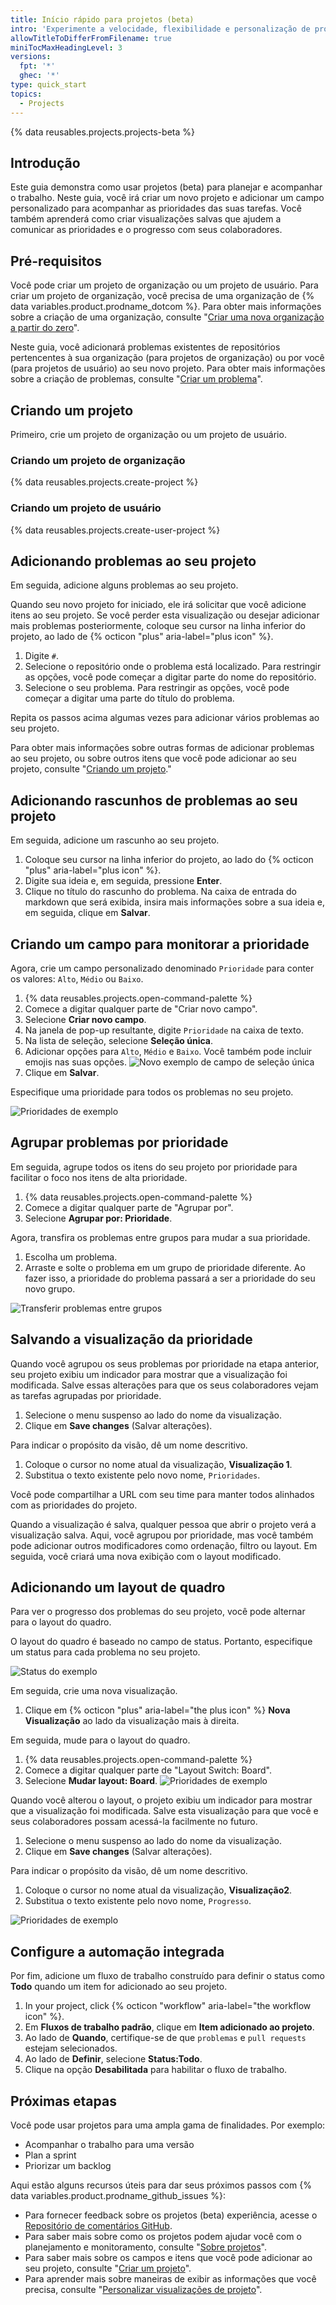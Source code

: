 ```yaml
---
title: Início rápido para projetos (beta)
intro: 'Experimente a velocidade, flexibilidade e personalização de projetos (beta) criando um projeto neste guia interativo.'
allowTitleToDifferFromFilename: true
miniTocMaxHeadingLevel: 3
versions:
  fpt: '*'
  ghec: '*'
type: quick_start
topics:
  - Projects
---
```


{% data reusables.projects.projects-beta %}

## Introdução

Este guia demonstra como usar projetos (beta) para planejar e acompanhar o trabalho. Neste guia, você irá criar um novo projeto e adicionar um campo personalizado para acompanhar as prioridades das suas tarefas. Você também aprenderá como criar visualizações salvas que ajudem a comunicar as prioridades e o progresso com seus colaboradores.

## Pré-requisitos

Você pode criar um projeto de organização ou um projeto de usuário. Para criar um projeto de organização, você precisa de uma organização de {% data variables.product.prodname_dotcom %}. Para obter mais informações sobre a criação de uma organização, consulte "[Criar uma nova organização a partir do zero](/organizations/collaborating-with-groups-in-organizations/creating-a-new-organization-from-scratch)".

Neste guia, você adicionará problemas existentes de repositórios pertencentes à sua organização (para projetos de organização) ou por você (para projetos de usuário) ao seu novo projeto. Para obter mais informações sobre a criação de problemas, consulte "[Criar um problema](/issues/tracking-your-work-with-issues/creating-an-issue)".

## Criando um projeto

Primeiro, crie um projeto de organização ou um projeto de usuário.

### Criando um projeto de organização

{% data reusables.projects.create-project %}

### Criando um projeto de usuário

{% data reusables.projects.create-user-project %}

## Adicionando problemas ao seu projeto

Em seguida, adicione alguns problemas ao seu projeto.

Quando seu novo projeto for iniciado, ele irá solicitar que você adicione itens ao seu projeto. Se você perder esta visualização ou desejar adicionar mais problemas posteriormente, coloque seu cursor na linha inferior do projeto, ao lado de {% octicon "plus" aria-label="plus icon" %}.

1. Digite `#`.
2. Selecione o repositório onde o problema está localizado. Para restringir as opções, você pode começar a digitar parte do nome do repositório.
3. Selecione o seu problema. Para restringir as opções, você pode começar a digitar uma parte do título do problema.

Repita os passos acima algumas vezes para adicionar vários problemas ao seu projeto.

Para obter mais informações sobre outras formas de adicionar problemas ao seu projeto, ou sobre outros itens que você pode adicionar ao seu projeto, consulte "[Criando um projeto](/issues/trying-out-the-new-projects-experience/creating-a-project#adding-items-to-your-project)."

## Adicionando rascunhos de problemas ao seu projeto

Em seguida, adicione um rascunho ao seu projeto.

1. Coloque seu cursor na linha inferior do projeto, ao lado do {% octicon "plus" aria-label="plus icon" %}.
1. Digite sua ideia e, em seguida, pressione **Enter**.
1. Clique no título do rascunho do problema. Na caixa de entrada do markdown que será exibida, insira mais informações sobre a sua ideia e, em seguida, clique em **Salvar**.

## Criando um campo para monitorar a prioridade

Agora, crie um campo personalizado denominado `Prioridade` para conter os valores: `Alto`, `Médio` ou `Baixo`.

1. {% data reusables.projects.open-command-palette %}
2. Comece a digitar qualquer parte de "Criar novo campo".
3. Selecione **Criar novo campo**.
4. Na janela de pop-up resultante, digite `Prioridade` na caixa de texto.
5. Na lista de seleção, selecione **Seleção única**.
6. Adicionar opções para `Alto`, `Médio` e `Baixo`. Você também pode incluir emojis nas suas opções. ![Novo exemplo de campo de seleção única](/assets/images/help/projects/new-single-select-field.png)
7. Clique em **Salvar**.

Especifique uma prioridade para todos os problemas no seu projeto.

![Prioridades de exemplo](/assets/images/help/projects/priority_example.png)

## Agrupar problemas por prioridade

Em seguida, agrupe todos os itens do seu projeto por prioridade para facilitar o foco nos itens de alta prioridade.

1. {% data reusables.projects.open-command-palette %}
2. Comece a digitar qualquer parte de "Agrupar por".
3. Selecione **Agrupar por: Prioridade**.

Agora, transfira os problemas entre grupos para mudar a sua prioridade.

1. Escolha um problema.
2. Arraste e solte o problema em um grupo de prioridade diferente. Ao fazer isso, a prioridade do problema passará a ser a prioridade do seu novo grupo.

![Transferir problemas entre grupos](/assets/images/help/projects/move_between_group.gif)

## Salvando a visualização da prioridade

Quando você agrupou os seus problemas por prioridade na etapa anterior, seu projeto exibiu um indicador para mostrar que a visualização foi modificada. Salve essas alterações para que os seus colaboradores vejam as tarefas agrupadas por prioridade.

1. Selecione o menu suspenso ao lado do nome da visualização.
2. Clique em **Save changes** (Salvar alterações).

Para indicar o propósito da visão, dê um nome descritivo.

1. Coloque o cursor no nome atual da visualização, **Visualização 1**.
2. Substitua o texto existente pelo novo nome, `Prioridades`.

Você pode compartilhar a URL com seu time para manter todos alinhados com as prioridades do projeto.

Quando a visualização é salva, qualquer pessoa que abrir o projeto verá a visualização salva. Aqui, você agrupou por prioridade, mas você também pode adicionar outros modificadores como ordenação, filtro ou layout. Em seguida, você criará uma nova exibição com o layout modificado.

## Adicionando um layout de quadro

Para ver o progresso dos problemas do seu projeto, você pode alternar para o layout do quadro.

O layout do quadro é baseado no campo de status. Portanto, especifique um status para cada problema no seu projeto.

![Status do exemplo](/assets/images/help/projects/status_example.png)

Em seguida, crie uma nova visualização.

1. Clique em {% octicon "plus" aria-label="the plus icon" %} **Nova Visualização** ao lado da visualização mais à direita.

Em seguida, mude para o layout do quadro.

1. {% data reusables.projects.open-command-palette %}
2. Comece a digitar qualquer parte de "Layout Switch: Board".
3. Selecione **Mudar layout: Board**. ![Prioridades de exemplo](/assets/images/help/projects/example_board.png)

Quando você alterou o layout, o projeto exibiu um indicador para mostrar que a visualização foi modificada. Salve esta visualização para que você e seus colaboradores possam acessá-la facilmente no futuro.

1. Selecione o menu suspenso ao lado do nome da visualização.
2. Clique em **Save changes** (Salvar alterações).

Para indicar o propósito da visão, dê um nome descritivo.

1. Coloque o cursor no nome atual da visualização, **Visualização2**.
2. Substitua o texto existente pelo novo nome, `Progresso`.

![Prioridades de exemplo](/assets/images/help/projects/project-view-switch.gif)

## Configure a automação integrada

Por fim, adicione um fluxo de trabalho construído para definir o status como **Todo** quando um item for adicionado ao seu projeto.

1. In your project, click {% octicon "workflow" aria-label="the workflow icon" %}.
2. Em **Fluxos de trabalho padrão**, clique em **Item adicionado ao projeto**.
3. Ao lado de **Quando**, certifique-se de que `problemas` e `pull requests` estejam selecionados.
4. Ao lado de **Definir**, selecione **Status:Todo**.
5. Clique na opção **Desabilitada** para habilitar o fluxo de trabalho.

## Próximas etapas

Você pode usar projetos para uma ampla gama de finalidades. Por exemplo:

- Acompanhar o trabalho para uma versão
- Plan a sprint
- Priorizar um backlog

Aqui estão alguns recursos úteis para dar seus próximos passos com {% data variables.product.prodname_github_issues %}:

- Para fornecer feedback sobre os projetos (beta) experiência, acesse o [Repositório de comentários GitHub](https://github.com/github/feedback/discussions/categories/issues-feedback).
- Para saber mais sobre como os projetos podem ajudar você com o planejamento e monitoramento, consulte "[Sobre projetos](/issues/trying-out-the-new-projects-experience/about-projects)".
- Para saber mais sobre os campos e itens que você pode adicionar ao seu projeto, consulte "[Criar um projeto](/issues/trying-out-the-new-projects-experience/creating-a-project)".
- Para aprender mais sobre maneiras de exibir as informações que você precisa, consulte "[Personalizar visualizações de projeto](/issues/trying-out-the-new-projects-experience/customizing-your-project-views)".
